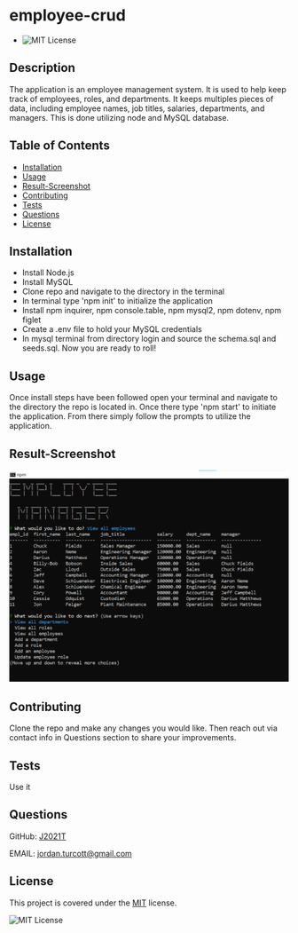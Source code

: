 
  # employee-crud
  * ![MIT License](https://img.shields.io/badge/license-MIT-blue)

  ## Description
  The application is an employee management system.  It is used to help keep track of employees, roles, and departments.  It keeps multiples pieces of data, including employee names, job titles, salaries, departments, and managers.  This is done utilizing node and MySQL database.

  ## Table of Contents
  * [Installation](#installation)
  * [Usage](#usage)
  * [Result-Screenshot](#result-screenshot)
  * [Contributing](#contributing)
  * [Tests](#tests)
  * [Questions](#questions)
  * [License](#license)

  
  ## Installation
  *  Install Node.js
  *  Install MySQL
  *  Clone repo and navigate to the directory in the terminal
  *  In terminal type 'npm init' to initialize the application
  *  Install npm inquirer, npm console.table, npm mysql2, npm dotenv, npm figlet
  *  Create a .env file to hold your MySQL credentials
  *  In mysql terminal from directory login and source the schema.sql and seeds.sql.  Now you are ready to roll!
  
  
  ## Usage
  Once install steps have been followed open your terminal and navigate to the directory the repo is located in.  Once there type 'npm start' to initiate the application. From there simply follow the prompts to utilize the application.
  
  
  ## Result-Screenshot
  
  ![Alt-text](assets/images/app-screenshot.png "Screenshot of the application")
  
  
  ## Contributing
  Clone the repo and make any changes you would like.  Then reach out via contact info in Questions section to share your improvements.
  
  
  ## Tests
  Use it
  
  
  ## Questions
  GitHub: [J2021T](https://github.com/J2021T)

  EMAIL: [jordan.turcott@gmail.com](mailto:jordan.turcott@gmail.com)
  
  
  ## License
  This project is covered under the [MIT](../assets/license-files/MIT.txt) license.

 ![MIT License](https://img.shields.io/badge/license-MIT-blue)
  
  
